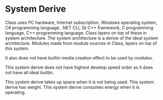 # System Derive

Class uses PC hardware, Internet subscription, Windows operating system, C# programming language, .NET CLI, Qt C++ framework, 
C programming language, C++ programming language.
Class layers on top of these in system architecture.
The system architecture is a derive of the ideal system architecture.
Modules made from module sources in Class, layers on top of this system.

It also does not have builtin media creation effect to be used by modules.

This system derive does not have highest develop speed order as it does not have all ideal builtin.

This system derive takes up space when it is not being used.
This system derive has weight.
This system derive consumes energy when it is operating.